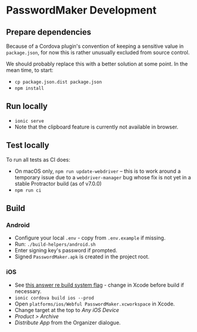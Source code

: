 # PasswordMaker Development

## Prepare dependencies

Because of a Cordova plugin's convention of keeping a sensitive value in `package.json`, for now
this is rather unusually excluded from source control.

We should probably replace this with a better solution at some point. In the mean time, to start:

* `cp package.json.dist package.json`
* `npm install`

## Run locally

* `ionic serve`
* Note that the clipboard feature is currently not available in browser.

## Test locally

To run all tests as CI does:

* On macOS only, `npm run update-webdriver` – this is to work around a
  temporary issue due to a `webdriver-manager` bug whose fix is not yet in
  a stable Protractor build (as of v7.0.0)
* `npm run ci` 

## Build

### Android

* Configure your local `.env` - copy from `.env.example` if missing.
* Run: `./build-helpers/android.sh`
* Enter signing key's password if prompted.
* Signed `PasswordMaker.apk` is created in the project root.

### iOS

* See [this answer re build system flag](https://stackoverflow.com/a/52432058/2803757) - change in Xcode before build if necessary.
* `ionic cordova build ios --prod`
* Open `platforms/ios/Webful PasswordMaker.xcworkspace` in Xcode.
* Change target at the top to _Any iOS Device_
* _Product > Archive_
* _Distribute App_ from the Organizer dialogue.
